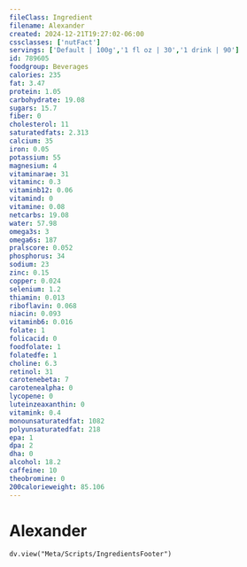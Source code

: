 ```yaml
---
fileClass: Ingredient
filename: Alexander
created: 2024-12-21T19:27:02-06:00
cssclasses: ['nutFact']
servings: ['Default | 100g','1 fl oz | 30','1 drink | 90']
id: 789605
foodgroup: Beverages
calories: 235
fat: 3.47
protein: 1.05
carbohydrate: 19.08
sugars: 15.7
fiber: 0
cholesterol: 11
saturatedfats: 2.313
calcium: 35
iron: 0.05
potassium: 55
magnesium: 4
vitaminarae: 31
vitaminc: 0.3
vitaminb12: 0.06
vitamind: 0
vitamine: 0.08
netcarbs: 19.08
water: 57.98
omega3s: 3
omega6s: 187
pralscore: 0.052
phosphorus: 34
sodium: 23
zinc: 0.15
copper: 0.024
selenium: 1.2
thiamin: 0.013
riboflavin: 0.068
niacin: 0.093
vitaminb6: 0.016
folate: 1
folicacid: 0
foodfolate: 1
folatedfe: 1
choline: 6.3
retinol: 31
carotenebeta: 7
carotenealpha: 0
lycopene: 0
luteinzeaxanthin: 0
vitamink: 0.4
monounsaturatedfat: 1082
polyunsaturatedfat: 218
epa: 1
dpa: 2
dha: 0
alcohol: 18.2
caffeine: 10
theobromine: 0
200calorieweight: 85.106
---
```


# Alexander

```dataviewjs
dv.view("Meta/Scripts/IngredientsFooter")
```